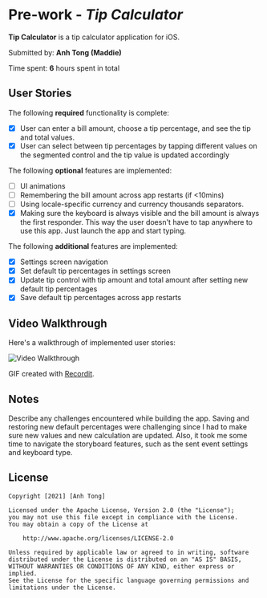 # Pre-work - *Tip Calculator*

**Tip Calculator** is a tip calculator application for iOS.

Submitted by: **Anh Tong (Maddie)**

Time spent: **6** hours spent in total

## User Stories

The following **required** functionality is complete:

* [x] User can enter a bill amount, choose a tip percentage, and see the tip and total values.
* [x] User can select between tip percentages by tapping different values on the segmented control and the tip value is updated accordingly

The following **optional** features are implemented:

* [ ] UI animations
* [ ] Remembering the bill amount across app restarts (if <10mins)
* [ ] Using locale-specific currency and currency thousands separators.
* [x] Making sure the keyboard is always visible and the bill amount is always the first responder. This way the user doesn't have to tap anywhere to use this app. Just launch the app and start typing.

The following **additional** features are implemented:

- [x] Settings screen navigation
- [x] Set default tip percentages in settings screen
- [x] Update tip control with tip amount and total amount after setting new default tip percentages
- [x] Save default tip percentages across app restarts

## Video Walkthrough

Here's a walkthrough of implemented user stories:

<img src='https://recordit.co/3Wq5tzbEyt' title='Video Walkthrough' width='' alt='Video Walkthrough' />

GIF created with [Recordit](http://recordit.co).

## Notes

Describe any challenges encountered while building the app.
Saving and restoring new default percentages were challenging since I had to make sure new values and new calculation are updated. Also, it took me some time to navigate the storyboard features, such as the sent event settings and keyboard type. 

## License

    Copyright [2021] [Anh Tong]

    Licensed under the Apache License, Version 2.0 (the "License");
    you may not use this file except in compliance with the License.
    You may obtain a copy of the License at

        http://www.apache.org/licenses/LICENSE-2.0

    Unless required by applicable law or agreed to in writing, software
    distributed under the License is distributed on an "AS IS" BASIS,
    WITHOUT WARRANTIES OR CONDITIONS OF ANY KIND, either express or implied.
    See the License for the specific language governing permissions and
    limitations under the License.
